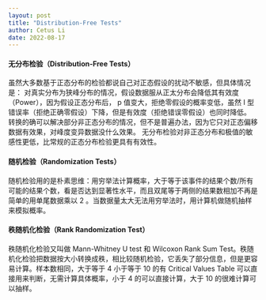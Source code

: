 ```yaml
---
layout: post
title: "Distribution-Free Tests"
author: Cetus Li
date: 2022-08-17
---
```

#### **无分布检验（Distribution-Free Tests）**
虽然大多数基于正态分布的检验都说自己对正态假设的扰动不敏感，但具体情况是：
对真实分布为狭峰分布的情况，假设数据服从正太分布会降低其有效度（Power），因为假设正态分布后， p 值变大，拒绝零假设的概率变低，虽然 I 型错误率（拒绝正确零假设）下降，但是有效度（拒绝错误零假设）也同时降低。
转换的确可以解决部分非正态分布的情况，但不是普遍办法，因为它只对正态偏移数据有效果，对峰度变异数据没什么效果。
无分布检验对非正态分布和极值的敏感性更低，比常规的正态分布检验更具有有效性。

#### **随机检验（Randomization Tests）**
随机检验用的是朴素思维：用穷举法计算概率，大于等于该事件的结果个数/所有可能的结果个数，看是否达到显著性水平，而且双尾等于两侧的结果数相加不再是简单的用单尾数据乘以 2 。当数据量太大无法用穷举法时，用计算机做随机抽样来模拟概率。

#### **秩随机化检验（Rank Randomization Test）**
秩随机化检验又叫做 Mann-Whitney U test 和 Wilcoxon Rank Sum Test。秩随机化检验把数据按大小转换成秩，相比较随机检验，它丢失了部分信息，但是更容易计算。样本数相同，大于等于 4 小于等于 10 的有 Critical Values Table 可以直接用来判断，无需计算具体概率，小于 4 的可以直接计算，大于 10 的很难计算可以抽样。
